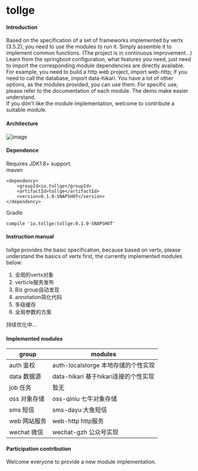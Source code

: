 # tollge

#### Introduction
Based on the specification of a set of frameworks implemented by vertx (3.5.2), you need to use the modules to run it. Simply assemble it to implement common functions. (The project is in continuous improvement...)
Learn from the springboot configuration, what features you need, just need to import the corresponding module dependencies are directly available. For example, you need to build a http web project, import web-http; if you need to call the database, import data-hikari. You have a lot of other options, as the modules provided, you can use them. For specific use, please refer to the documentation of each module. The demo make easier understand.   
If you don't like the module implementation, welcome to contribute a suitable module.

#### Architecture
![image](http://p8ilcqqyk.bkt.clouddn.com/design.png)

#### Dependence

Requires JDK1.8+ support.   
maven
```
<dependency>
    <groupId>io.tollge</groupId>
    <artifactId>tollge</artifactId>
    <version>0.1.0-SNAPSHOT</version>
</dependency>
```
Gradle
```
compile 'io.tollge:tollge:0.1.0-SNAPSHOT'
```

#### Instruction manual

tollge provides the basic specification, because based on vertx, please understand the basics of vertx first, the currently implemented modules below:   

1. 全局的vertx对象
2. verticle服务发布
3. Biz group自动发现
4. annotation简化代码
5. 多级缓存
6. 全局参数的方案

持续优化中...

#### Implemented modules

|group|modules|
|-|-|
|auth 鉴权|auth-localstorge 本地存储的个性实现|
|data 数据源|data-hikari 基于hikari连接的个性实现|
|job 任务| 暂无|
|oss 对象存储|oss-qiniu 七牛对象存储|
|sms 短信|sms-dayu 大鱼短信|
|web 网站服务|web-http http服务|
|wechat 微信|wechat-gzh 公众号实现|

#### Participation contribution

Welcome everyone to provide a new module implementation.

